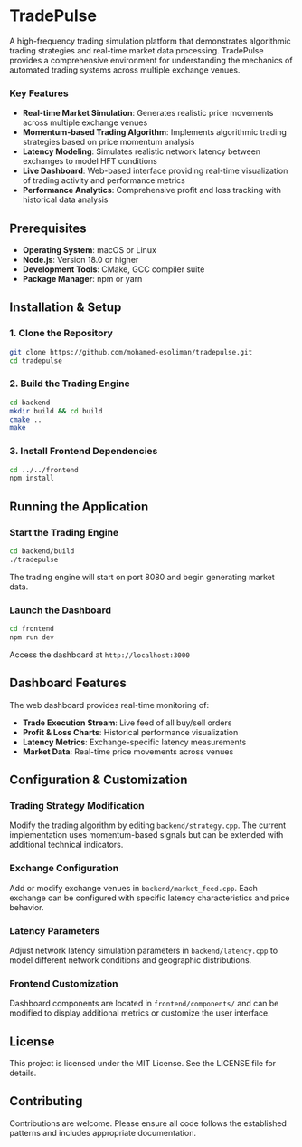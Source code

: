 # TradePulse

A high-frequency trading simulation platform that demonstrates algorithmic trading strategies and real-time market data processing. TradePulse provides a comprehensive environment for understanding the mechanics of automated trading systems across multiple exchange venues.

### Key Features

- **Real-time Market Simulation**: Generates realistic price movements across multiple exchange venues
- **Momentum-based Trading Algorithm**: Implements algorithmic trading strategies based on price momentum analysis
- **Latency Modeling**: Simulates realistic network latency between exchanges to model HFT conditions
- **Live Dashboard**: Web-based interface providing real-time visualization of trading activity and performance metrics
- **Performance Analytics**: Comprehensive profit and loss tracking with historical data analysis

## Prerequisites

- **Operating System**: macOS or Linux
- **Node.js**: Version 18.0 or higher
- **Development Tools**: CMake, GCC compiler suite
- **Package Manager**: npm or yarn

## Installation & Setup

### 1. Clone the Repository

```bash
git clone https://github.com/mohamed-esoliman/tradepulse.git
cd tradepulse
```

### 2. Build the Trading Engine

```bash
cd backend
mkdir build && cd build
cmake ..
make
```

### 3. Install Frontend Dependencies

```bash
cd ../../frontend
npm install
```

## Running the Application

### Start the Trading Engine

```bash
cd backend/build
./tradepulse
```

The trading engine will start on port 8080 and begin generating market data.

### Launch the Dashboard

```bash
cd frontend
npm run dev
```

Access the dashboard at `http://localhost:3000`

## Dashboard Features

The web dashboard provides real-time monitoring of:

- **Trade Execution Stream**: Live feed of all buy/sell orders
- **Profit & Loss Charts**: Historical performance visualization
- **Latency Metrics**: Exchange-specific latency measurements
- **Market Data**: Real-time price movements across venues

## Configuration & Customization

### Trading Strategy Modification

Modify the trading algorithm by editing `backend/strategy.cpp`. The current implementation uses momentum-based signals but can be extended with additional technical indicators.

### Exchange Configuration

Add or modify exchange venues in `backend/market_feed.cpp`. Each exchange can be configured with specific latency characteristics and price behavior.

### Latency Parameters

Adjust network latency simulation parameters in `backend/latency.cpp` to model different network conditions and geographic distributions.

### Frontend Customization

Dashboard components are located in `frontend/components/` and can be modified to display additional metrics or customize the user interface.

## License

This project is licensed under the MIT License. See the LICENSE file for details.

## Contributing

Contributions are welcome. Please ensure all code follows the established patterns and includes appropriate documentation.